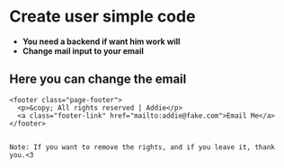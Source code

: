# Create user simple code

- <b>You need a backend if want him work will</b>
- <b>Change mail input to your email </b><br>

## Here you can change the email

    <footer class="page-footer">
      <p>&copy; All rights reserved | Addie</p>
      <a class="footer-link" href="mailto:addie@fake.com">Email Me</a>
    </footer>

    
    Note: If you want to remove the rights, and if you leave it, thank you.<3
